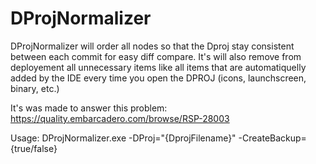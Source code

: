 DProjNormalizer
===============

DProjNormalizer will order all nodes so that the Dproj stay consistent
between each commit for easy diff compare. It's will also remove
from deployement all unnecessary items like all items that 
are automatiquelly added by the IDE every time you open the DPROJ (icons, 
launchscreen, binary, etc.)

It's was made to answer this problem: 
https://quality.embarcadero.com/browse/RSP-28003

Usage: 
DProjNormalizer.exe -DProj="{DprojFilename}" -CreateBackup={true/false}
